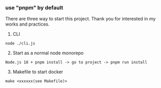 ### use "pnpm" by default

There are three way to start this project. Thank you for interested in my works and practices.

1. CLI

```
node ./cli.js
```

2. Start as a normal node monorepo

```
Node.js 18 + pnpm install -> go to project -> pnpm run install
```

3. Makefile to start docker

```
make <xxxxxx(see Makefile)>
```
